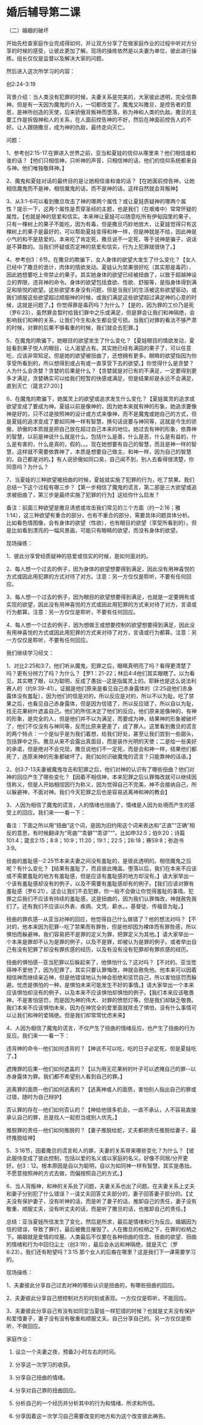 # 婚后辅导第二课



<p>（二）婚姻的破坏</p>

<p>开始先检查家庭作业完成得如何，并让双方分享了在做家庭作业的过程中听对方分享的时候的感受，让彼此更加了解。现场的操练依然是以夫妻为单位，彼此进行操练。组长仅仅是监督以及解决大家的问题。</p>

<p>然后进入这次所学习的内容：</p>

<p>创2:24-3:19</p>

<p>背景介绍：当人类没有犯罪的时候，夫妻关系是完美的，大家彼此透明，完全信靠神。但是有一天因为魔鬼的介入，一切都改变了。魔鬼又叫撒旦，是控告者的意思，是神所创造的天使，后来骄傲背叛神而堕落，称为神和人类的仇敌。撒旦的主要工作是拆毁神和人的关系，在人面前控告神的不好，然后在神面前控告人的不好。让人跟随撒旦，成为神的仇敌，最终走向灭亡。</p>

<p>问题：</p>

<p>1、参考创2:15-17.在罪进入世界之前，亚当和夏娃的信仰从哪里来？他们相信谁和谁的话？【他们只相信神，只听神的声音，只相信神的话，他们的信仰系统都来自与神。他们唯独敬拜神。】</p>

<p>2、魔鬼和夏娃对话的最终目的是让她相信谁和谁的话？【在她面前控告神，让她相信魔鬼而不是神，相信魔鬼的话，而不是神的话，这样自然就会背叛神】</p>

<p>3、从3:1-6可以看到撒旦攻击了神的哪两个属性？或让夏娃质疑神的哪两个属性？提示一下，这两个属性是贯穿圣经的主题，也是我们（在艰难中）常常怀疑的属性。【也就是神的慈爱和信实。本来神让夏娃可以随意吃所有伊甸园里的果子，只有一棵树上的果子不能吃，因为有毒，但是撒旦巧妙地放大，让夏娃觉得只有这棵树上的果子是最好的，可以帮助夏娃变得和神一样，但是神就是不给，因此神是小气的和不是慈爱的。本来吃了肯定死，撒旦说不一定死，等于说神是骗子，说话是不算数的。当我们怀疑或否定神的慈爱和信实，行为上犯罪就很快了。】</p>

<p>4、参考创3：6节。在撒旦的欺骗下，女人身体的欲望大发生了什么变化？【女人已经中了撒旦的诡计，肉体的情欲发动。夏娃认为禁果很好吃（其实那是毒药），因此她想要吃上帝禁止的果子。其实她身体的欲望已经被扭曲了，以致于超越神设立的界限，违背神的命令。身体的欲望包括食欲、性欲、舒服等，是指身体得到满足和愉悦的欲望。这些欲望本身没有问题，但是当我们的生活被这些欲望驱动，或我们顺服这些欲望超过顺服神的时候，或我们满足这些欲望超过满足神的心意的时候，这就是问题了。】你觉得罪是毒药吗？为什么？【是的，因为罪的工价乃是死（罗6:23），虽然罪会暂时给我们罪中之乐或满足，但是罪会让我们和神隔绝，会影响我们和神的关系，让我们今生和永生都会受亏损。当我们对罪的看法不够严肃的时候，对罪的后果不够看重的时候，我们就会去犯罪。】</p>

<p>5、在魔鬼的欺骗下，她眼目的欲望发生了什么变化？【夏娃眼目的情欲发动，夏娃看到果子悦人的眼目，让人渴望占有。其实她已经有满园的果子了，可以任意吃，应该非常知足。但是她的欲望被扭曲了，还想拥有更多。眼睛的欲望指因为你享受所看到的，所以想得到或占有或一直享受下去的欲望。】你觉得什么是贪婪？人为什么会贪婪？贪婪的后果是什么？【贪婪就是对已有的不满足，一定要得到更多才满足，贪婪确实可以给我们短暂的快感或满足，但是结果却是永远不会满足，直到灭亡（箴言27:20）】</p>

<p>6、在魔鬼的欺骗下，她属灵上的欲望或追求发生什么变化？【夏娃属灵的追求或欲望变成了要成为神。夏娃以前是像神的，因为她本来就有神的形象，她追求要像神是好的，只不过是按照神的设计或方式来像神，而不是魔鬼或她自己的方式，但是夏娃的追求变成了要如同神一样有智慧，换句话说要与神同等，这就是今生的骄傲，骄傲的本质就是把自己放在超过自己本来的地位。她过去有神的形象，依靠神的智慧，以前是神说什么就是什么，包括什么是善，什么是恶，什么是有益的，什么是有害的，什么是真的，假的。。。现在她想要有自己的智慧，而且是神一样的智慧，这样就不需要依靠神了，本质是想要自己做主，和神一样，因为自己的智慧的，自己都是对的。】有人说骄傲如同口臭，自己闻不到，别人去看得很清楚，你同意吗？为什么？</p>

<p>7、当夏娃的三种欲望被扭曲的时候，夏娃就实施了犯罪的行为，吃了禁果。我们总结一下这个过程有哪三步？【第一步相信了魔鬼的谎言，第二部是三大欲望或追求被扭曲了，第三步是最终实施了犯罪的行为】这给你什么启发？</p>

<p>备注：前面三种欲望是撒旦诱惑或攻击我们常见的三个方面（约一2:16；雅1:14），这三种欲望有重合的部分，也有不重合的部分，需要具体问题具体分析。比如看色情图像，会有身体的欲望（性欲），也有眼目的欲望（享受所看到的）。但是比如看到漂亮的一幅风景画，可能只有眼睛的欲望，而没有身体的欲望。</p>

<p>现场操练：</p>

<p>1、彼此分享曾经质疑神的慈爱或信实的时候，是如何面对的。</p>

<p>2、每人想一个过去的例子，因为身体的欲望想要得到满足，因此没有用神喜悦的方式或因此用犯罪的方式对待了对方。注意：另一方仅仅是聆听，不要有任何回应。</p>

<p>3、每人想一个过去的例子，因为眼目的欲望想要得到满足，也就是一定要拥有或实现的欲望，因此没有用神喜悦的方式或因此用犯罪的方式来对待了对方，言语或行为都算。注意：另一方仅仅是聆听，不要有任何回应。</p>

<p>4、每人想一个过去的例子，因为想做王或想要控制的欲望想要得到满足，因此没有用神喜悦的方式或因此用犯罪的方式来对待了对方，言语或行为都算。注意：另一方仅仅是聆听，不要有任何回应。</p>

<p>我们继续学习经文：</p>

<p>1、对比2:25和3:7，他们听从魔鬼，犯罪之后，眼睛真明亮了吗？看得更清楚了吗？更有分辨力了吗？为什么？【罗1：21-22；林后4:4他们其实眼瞎了。以为看见，其实瞎了眼，以为聪明，反成了愚拙--这是指属灵上的。耶稣也是这么说法利赛人的（约9:39-41）。证据是他们原来是看见自己赤身露体的（2:25说他们赤身露体没有羞耻），因为他们的信是对的，所以反应是对的，所以不以为耻。吃了禁果之后，也看见自己赤身露体，但是因为信错了，所以反应错了，所以自以为耻，找无花果树叶遮盖自己。他们的所信决定了他们的反应。他们原来是像神的，有神的形象，是完全的人，但是他们并不以为满足，而要成为神，结果神的形象被破坏了，他们不仅没有与神同等，反而比原来更差了，成了罪人。这里看到撒旦的谎言的两个特点：一个是似乎是为我们着想，给我们好处，甚至让我们尝到一些甜头，包括罪中之乐。撒旦从来不会露出真面目，而是装作光明的天使；二是给一些美好的承诺，但是绝对不会兑现，撒旦说他们不一定死，而是会和神一样，结果他们都死了，连原来神的形象都破坏了。我们如何识破魔鬼的谎言？只能靠神的话语。】</p>

<p>2、创3:7-13夫妻被魔鬼攻击和犯罪之后，他们对神的认识有了哪些扭曲？他们对神的回应产生了哪些变化？【因着不相信神，本来犯罪之后认罪悔改就可以继续因信称义，但是人开始相信因行为称义，因为觉得自己不完美，神不会接纳自己，所以躲避神，不面对神。我们今天犯罪之后也是容易逃离神和神的教会】</p>

<p>3、人因为相信了魔鬼的谎言，人的情绪也扭曲了，情绪是人因为处境而产生的感受上的回应。我们来一一看一下：</p>

<p>备注：下面之所以用“扭曲”这个词，是因为旧约用这个词来表达和“正直”“正确”相反的意思，有时候翻译为“弯曲”“乖僻”“乖谬”“”。比如申32:5；伯9:20；诗篇101:4；箴言2:15；8:8；10:9；11:20；19:1；22:5；28:18；赛59:8；弥迦书3:9。</p>

<p>扭曲的羞耻感--2:25节本来夫妻之间没有羞耻的，是彼此透明的。相信魔鬼之后呢？有什么变化？【结果有羞耻了，而且彼此掩盖。堕落以后，我们在本来不应该或不需要羞耻的地方有羞耻感，但是应该有羞耻感的地方却没有。】请大家举出一个该有羞耻感却没有的例子，以及不需要有羞耻感却有的例子。【我们应该对罪有羞耻感（罗6:21），这会让我们不去犯罪，你一般不会做让你觉得羞耻的事情。犯罪之后我们不应该有持续的羞耻感，这是扭曲的，因为我们认罪悔改，神就赦免我们了。还有我们不应该以外表、疾病、文凭、薪水。。基督徒、传福音为耻。】</p>

<p>扭曲的罪疚感--从亚当对神的回应，他觉得自己什么做错了？他的想法对吗？【不对的，他本来因为犯罪--吃了禁果而有罪咎，但是他却因为裸体而有罪咎感，所以惧怕而躲避神。我们容易把不是罪的定义为罪，把罪定义为其他。】请大家举出一个本来是罪却不认为是罪的例子，以及不是罪，却被认为是罪的例子。或者举出自己有没有犯罪了却没有罪疚感的经历，以及有没有没有犯罪却有罪疚感的经历。</p>

<p>扭曲的惧怕感--亚当犯罪以后躲起来了，他惧怕什么？这对吗？【不对的。亚当觉得神不爱他了，因为犯罪了。其实只要认罪悔改，神就会赦免他。他本来可以因着相信神而继续亲近神，但是他错误地认为神会拒绝和惩罚自己，所以害怕惩罚而躲避。忧虑是惧怕的一种，是惧怕未来可能发生不好的事情。】请大家举出一个本来应该惧怕却没有的例子，以及本来不应该惧怕却惧怕的例子。【我们本来应该敬畏神，不是害怕惩罚，而是因为神的伟大、对罪的愤怒灯等。但是我们却缺乏敬畏。我们本来不应该惧怕未来，因为在神完全的爱里面就除去了惧怕，没有什么事情可以让我们和神的爱隔绝。但是我们却常常忧虑未来】</p>

<p>4、人因为相信了魔鬼的谎言，不仅产生了扭曲的情绪反应，也产生了扭曲的行为反应。我们来一一看一下：</p>

<p>违背神的命令--他们如何违背的？【神说不可以吃，吃的日子必定死，但是夏娃吃了。】</p>

<p>遮掩罪的后果--他们如何遮盖的？【以为用无花果树的叶子可以遮掩自己的罪--以赤身露体为罪。我们都不希望别人看到自己的罪。】</p>

<p>逃离罪的面质--他们如何逃离的？【逃离神或人的面质，害怕别人指出自己的罪或过错，随时为自己辩护】</p>

<p>否认罪的存在--他们如何否认的？【神给他很多机会，一直不承认，人不容易直接承认自己的罪，总是找人一起担当或别人优先。】</p>

<p>推脱罪的责任--他们如何推脱的？【妻子推脱给蛇，丈夫都把责任推脱给妻子，最终推脱给神】</p>

<p>5、3:16节，因着撒旦的谎言和人的罪，夫妻的关系带来哪些变化？为什么？【彼此服侍变成了彼此控制，包括以爱的名义或以家庭的名义。好像不同居/分开更好。创3：12。根本原因是自以为聪明，自以为如同神一样有智慧，其实是愚拙。不愿意按照神的方式去做，而偏按照自己的方式。】</p>

<p>6、当人背叛神，和神的关系处了问题，夫妻关系也出了问题。在夫妻关系上丈夫和妻子分别犯了什么错误？--请丈夫回答丈夫部分的，妻子回答妻子部分的。【丈夫没有保护妻子，没有听神的话，而是听了妻子的话，推卸自己的责任，妻子没有敬重、顺服丈夫，没有听丈夫的话，而是听了撒旦的话，也推卸自己的责任。】</p>

<p>总结：亚当夏娃所信发生了变化，然后是所求，最后是情绪和行为反应。婚姻因为信的错误，导致了罪行，最后被撒旦摧毁了。人在撒旦的权柄之下，在罪的权柄之下。婚姻就是爱情的坟墓。人类最后不仅要在各种扭曲的信念、扭曲的欲望、扭曲的情绪和行为中回归尘土（创3:19），最后会永远和神隔绝，就是灭亡（罗6:23）。我们还有盼望吗？3:15 那个女人的后裔在哪里？这是我们下一课需要学习的。</p>

<p>现场操练：</p>

<p>1、夫妻彼此分享自己过去对神的哪些认识是扭曲的，有哪些扭曲的回应。</p>

<p>2、夫妻彼此分享自己想控制对方的时刻或表现。一方仅仅是聆听，不能回应。</p>

<p>3、夫妻彼此分享自己有没有如同亚当夏娃一样犯错的时候？也就是丈夫没有保护和爱惜妻子，妻子没有没有敬重和顺服丈夫。自己分享自己的。另一方仅仅是聆听，不做回应。</p>

<p>家庭作业：</p>

<ol>
	<li>
	<p>设立一个夫妻之夜，预备2小时左右的时间。</p>
	</li>
	<li>
	<p>分享这一次学习的收获。</p>
	</li>
	<li>
	<p>分享自己扭曲的情绪。</p>
	</li>
	<li>
	<p>分享对自己罪的扭曲回应。</p>
	</li>
	<li>
	<p>分析自己的一个经历并分析其中的行为和情绪、所求和所信。</p>
	</li>
	<li>
	<p>分享因着这一次学习自己需要改变的地方和为这个改变彼此祷告。</p>
	</li>
</ol>